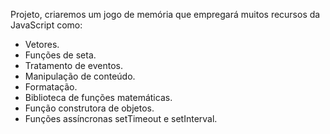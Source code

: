 Projeto, criaremos um jogo de memória que empregará muitos recursos da JavaScript como:
* Vetores.
* Funções de seta.
* Tratamento de eventos.
* Manipulação de conteúdo.
* Formatação.
* Biblioteca de funções matemáticas.
* Função construtora de objetos.
* Funções assíncronas setTimeout e setInterval.
